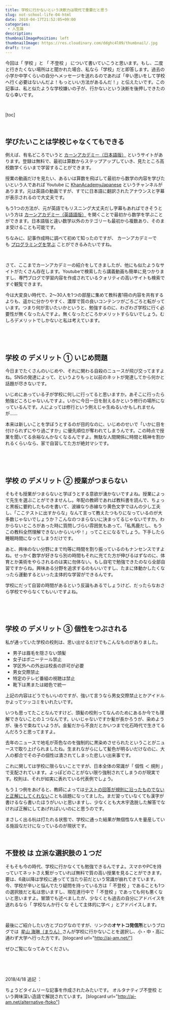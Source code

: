 ```yaml
---
title: 学校に行かないという決断力は現代で重要だと思う
slug: not-school-life-04-html
date: 2018-04-17T21:52:05+09:00
categories: 
 - 人生論
description: 
thumbnailImagePosition: left
thumbnailImage: https://res.cloudinary.com/ddghc4l09/thumbnail/.jpg
draft: true
---
```


<!--more-->

今回は「 学校 」と 「 不登校 」 について書いていこうと思います。もし、二度と行きたくない場所はと聞かれた場合、私なら「学校」だと即答します。過去の小学か中学くらいの自分へメッセージを送れるのであれば「辛い思いをして学校へ行く必要はないんだよ！もっといい方法があるんだ！」と伝えたいです。この記事は、私と似たような学校嫌いの子が、行かないという決断を後押しできたのなら幸いです。

&nbsp;

[toc]

&nbsp;
<h2>学びたいことは学校じゃなくてもできる</h2>
例えば、有名どころでいうと <a href="https://ja.khanacademy.org/" target="_blank" rel="noopener">カーンアカデミー（日本語版）</a> というサイトがあります。登録は無料で、最初は算数からステップアップしていき、見たところ高校数学くらいまで学習することができます。

授業の動画だけを見たい、あるいは算数を飛ばして最初から数学の内容を学びたいという人であれば Youtube に <a href="https://www.youtube.com/channel/UCRM8IfvoF3QbeB8C0jy21hg" target="_blank" rel="noopener">KhanAcademyJapanese</a> というチャンネルがあります。元は英語の動画ですが、すでに日本語に翻訳されたアナウンスと字幕が表示されるので大丈夫です。

もう1つの方法が、元が英語でもリスニング大丈夫だし字幕もあればできそうという方は <a href="https://www.khanacademy.org/" target="_blank" rel="noopener">カーンアカデミー（英語語版）</a> を開くことで最初から数学を学ぶことができます。日本語版と違い数学以外のカテゴリーも最初から複数あり、そのまま受けることも可能です。

ちなみに、記事作成時に調べて初めて知ったのですが、 カーンアカデミーでも <a href="https://ja.khanacademy.org/computing/computer-programming/programming" target="_blank" rel="noopener">プログラミングを学ぶ</a> ことができるみたいですね。

&nbsp;

さて、ここまでカーンアカデミーの紹介をしてきましたが、他にも似たようなサイトがたくさん存在します。Youtubeで検索したら講義動画も簡単に見つかりますし、専門ブログで学習内容を作成されているクォリティの高いサイトも検索ですぐ観覧できます。

今は大変良い時代で、2～30人を1つの部屋に集めて教科書1冊の内容を共有するよりも、遥かに分かりやすく、濃厚で質の良いコンテンツがごろごろと転がっています。つまり何が言いたいかというと、勉強するのに、わざわざ学校に行く必要性が無くなったんですよ。無くなったどころかメリットすらないでしょう。むしろデメリットでしかないと私は考えています。

&nbsp;

&nbsp;
<h2>学校 の デメリット ① いじめ問題</h2>
今日までたくさんのいじめや、それに関わる自殺のニュースが飛び交ってますよね。SNSの発達によって、というよりもっと以前のネットが発達してから何かと話題が尽きないです。

いじめにあっている子が学校に何しに行ってると思いますか。あそこに行ったら勉強どころじゃないんですよ。いかに今日一日を耐えるかという修行の場所になっているんです。人によっては修行という例えじゃ生ぬるいかもしれませんが……

本来は新しいことを学ぼうとするのが目的なのに、いじめのせいで「いかに目を付けられずにやり過ごすか」に優先順位が奪われてしまうんです。この時点で授業を聞いてる余裕なんかなくなるんですよ。無駄な人間関係に時間と精神を割かれるくらいなら、家で自習してた方が絶対マシです。

&nbsp;

&nbsp;
<h2>学校 の デメリット ② 授業がつまらない</h2>
そもそも授業がつまらないと学ぼうとする意欲が湧かないですよね。授業によって先生を選ぶことができませんし。年配の教師であれば教科書を読んで、ちょっと黒板に要約したものを書いて、波線なり赤線なり黄色文字でほんの少し工夫し、「ここテストに出すからな」なんて言って教えたつもりになっているのが大多数じゃないでしょうか？こんなのつまらないに決まってるじゃないですか。わからないところがあった時に質問しづらい雰囲気もあって、「私馬鹿だし、もうこの教科全然理解できないからいいや！」ってことになるでしょう。下手したら睡眠時間になってしまうだけです。

あと、興味のない分野にまで均等に時間を割り振っているのもナンセンスですよね。せっかく数学が好きなら別の時間もそれに充てた方が伸びるはずなのに、体育とか美術をやらされるのは実に勿体ない。もし自宅で勉強できたのなら全部自習ですからね。興味ある分野を追求するのもいいですし、たまに体動かしたくなったら運動するといった主体的な学習ができるんです。

学校にだって自習の時間があるという反論もあるでしょうけど、だったらなおさら学校でやらなくてもいいですよね。

&nbsp;

&nbsp;
<h2>学校 の デメリット ③ 個性をつぶされる</h2>
私が通っていた学校の校則は、思い出せるだけでもこんなものがありました。
<ul>
 	<li>男子は眉毛を隠さない頭髪</li>
 	<li>女子はポニーテール禁止</li>
 	<li>学区外への外出は校長の許可が必要</li>
 	<li>男女交際禁止</li>
 	<li>特定のテレビ番組の視聴は禁止</li>
 	<li>靴下は黒または紺色で統一</li>
</ul>
上記の内容はどうでもいいのですが、強いて言うなら男女交際禁止とかアイドルかよってツッコミをいれたいです。

いつも思ってたことなんですけど、頭髪の校則ってなんのためにあるか今でも理解できないことの１つなんです。いいじゃないですか髪が長かろうが、染めようが、後ろで束ねていようが。金髪だから不良だとかいつまで化石時代で生きてるんだろうと思ってますよ。

去年のニュースで地毛が茶色なのを強制的に黒染めさせられたということがニュースで取り上げられましたね。生まれながらにして髪色が明るいだけなのに、大人の都合でその子の個性は潰されてしまった悲しい出来事です。

これに関しては学校に限らないことですが、日本全体の常識が「 個性 ＜ 規則 」で支配されています。よっぽどのことがない限り強制されてしまうのが現実です。校則は、それが如実に表れている代表例でしょう。

もう１つ例をあげると、教師によっては<a href="https://togetter.com/li/883399" target="_blank" rel="noopener">テストの回答が規則に沿ったものでないと正解にしてくれない</a>ことも話題になってました。まだ習っていなくても漢字が書けるなら書いたほうがいいと思いますし、少なくとも大木宇逸脱した解答でなければ正解にしてあげればいいのにと思うのです。

まさしく出る杭は打たれる状態で、学校に通った結果が無個性な人を量産している施設なだけになっているのが現状です。

&nbsp;
<h2>不登校 は 立派な選択肢の１つだ</h2>
そもそも今の時代、学校に行かなくても勉強できるんですよ。スマホやPCを持っていてネットさえ繋がっていれば無料で質の高い授業を見ることができます。要は、6歳以降は学校に通ってて当たり前だという常識が崩れてきています。今、学校が辛いと悩んでたり疑問を持っている方は「 不登校 」であることも1つの選択肢だと私は思いますし、現在進行中で「 不登校 」であっても何も悪くないと思いますよ。冒頭でも述べましたが、少なくとも過去の自分にアドバイスを送れるなら「 学校なんか行くな そして主体的に学べ 」とアドバイスします。

&nbsp;

最後にご紹介したい方とブログなのですが、リンクの<strong>オヤトコ発信所</strong>というブログでは <b> </b><a href="http://ai-am.net/marin-profile">星山 海琳（まりん）</a>さんが学校に行かないことを選択し、小・中・高に通わず大学へ行った方です。[blogcard url="http://ai-am.net/"]

ぜひご覧になってみてください。

&nbsp;

&nbsp;

2018/4/18 追記 ：

ちょうどタイムリーな記事を作成されたみたいです。 オルタナティブ不登校 という興味深い造語で解説されています。 [blogcard url="http://ai-am.net/alternative-ftoko"]
